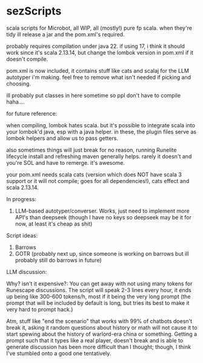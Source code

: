 # sezScripts
scala scripts for Microbot, all WIP, all (mostly!) pure fp scala. when they're tidy ill release a jar and the pom.xml's required.

probably requires compilation under java 22. if using 17, i think it should work since it's scala 2.13.14, but change the lombok version in pom.xml if it doesn't compile.

pom.xml is now included, it contains stuff like cats and scalaj for the LLM autotyper i'm making. feel free to remove what isn't needed if picking and choosing.

ill probably put classes in here sometime so ppl don't have to compile haha....

for future reference:

when compiling, lombok hates scala. but it's possible to integrate scala into your lombok'd java, esp with a java helper. in these, the plugin files serve as lombok helpers and allow us to pass getters. 

also sometimes things will just break for no reason, running Runelite lifecycle install and refreshing maven generally helps. rarely it doesn't and you're SOL and have to remerge. it's awesome.

your pom.xml needs scala cats (version which does NOT have scala 3 support or it will not compile; goes for all dependencies!), cats effect and scala 2.13.14. 

In progress:

1. LLM-based autotyper/converser. Works, just need to implement more API's than deepseek (though I have no keys so deepseek may be it for now, at least it's cheap as shit)

Script ideas:

1. Barrows
2. GOTR (probably next up, since someone is working on barrows but ill probably still do barrows in future)

LLM discussion:

Why? isn't it expensive?: You can get away with not using many tokens for Runescape discussions. The script will speak 2-3 lines every hour, it ends up being like 300-600 tokens/h, most if it being the very long prompt (the prompt that will be included by default is long, but tries its best to make it very hard to prompt hack.)

Atm, stuff like "end the scenario" that works with 99% of chatbots doesn't break it, asking it random questions about history or math will not cause it to start spewing about the history of warlord-era china or something. Getting a prompt such that it types like a real player, doesn't break and is able to generate discussion has been more difficult than I thought; though, I think I've stumbled onto a good one tentatively.
